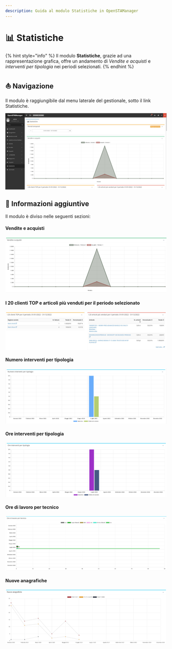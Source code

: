 ```yaml
---
description: Guida al modulo Statistiche in OpenSTAManager
---
```


# 📊 Statistiche

{% hint style="info" %}
Il modulo **Statistiche**, grazie ad una rappresentazione grafica, offre un andamento di _Vendite e acquisti_ e _interventi per tipologia_ nei periodi selezionati.
{% endhint %}

## ⛵ Navigazione

Il modulo è raggiungibile dal menu laterale del gestionale, sotto il link Statistiche.

![](<../../.gitbook/assets/image (637).png>)

## 🔽 Informazioni aggiuntive

Il modulo è diviso nelle seguenti sezioni:

#### Vendite e acquisti

![](<../../.gitbook/assets/image (63).png>)

#### I 20 clienti TOP e articoli più venduti per il periodo selezionato

![](<../../.gitbook/assets/image (654).png>)

#### Numero interventi per tipologia

![](<../../.gitbook/assets/image (641).png>)

#### Ore interventi per tipologia

![](<../../.gitbook/assets/image (649).png>)

#### Ore di lavoro per tecnico

![](<../../.gitbook/assets/image (675).png>)

#### Nuove anagrafiche

![](<../../.gitbook/assets/Clipboard - 7 luglio 2022 12 56.png>)
